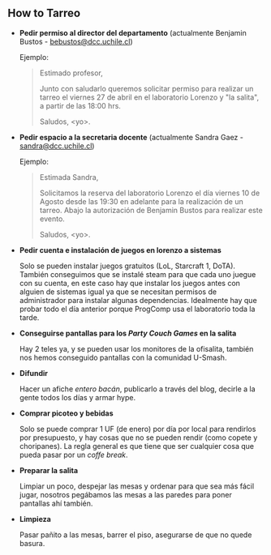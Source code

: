 ## How to Tarreo


* **Pedir permiso al director del departamento**
  (actualmente Benjamin Bustos - bebustos@dcc.uchile.cl)

  Ejemplo:
  > Estimado profesor,
  >
  > Junto con saludarlo queremos solicitar permiso para realizar un 
  tarreo el viernes 27 de abril en el laboratorio Lorenzo y "la salita", 
  a partir de las 18:00 hrs.
  >
  > Saludos, \<yo>.


* **Pedir espacio a la secretaria docente**
  (actualmente Sandra Gaez - sandra@dcc.uchile.cl)

  Ejemplo:
  > Estimada Sandra,
  >
  > Solicitamos la reserva del laboratorio Lorenzo el día viernes 10 de 
  Agosto desde las 19:30 en adelante para la realización de un tarreo. 
  Abajo la autorización de Benjamin Bustos para realizar este evento.
  >
  > Saludos, \<yo>.


* **Pedir cuenta e instalación de juegos en lorenzo a sistemas**

  Solo se pueden instalar juegos gratuitos (LoL, Starcraft 1, DoTA). También
  conseguimos que se instalé steam para que cada uno juegue con su cuenta, en este
  caso hay que instalar los juegos antes con alguien de sistemas igual ya que se
  necesitan permisos de administrador para instalar algunas dependencias. 
  Idealmente hay que probar todo el día anterior porque ProgComp usa el
  laboratorio toda la tarde.


* **Conseguirse pantallas para los *Party Couch Games* en la salita**

  Hay 2 teles ya, y se pueden usar los monitores de la ofisalita, también nos 
  hemos conseguido pantallas con la comunidad U-Smash.


* **Difundir**

  Hacer un afiche *entero bacán*, publicarlo a través del blog, decirle a la 
  gente todos los días y armar hype.


* **Comprar picoteo y bebidas**

  Solo se puede comprar 1 UF (de enero) por día por local para rendirlos por
  presupuesto, y hay cosas que no se pueden rendir (como copete y choripanes).
  La regla general es que tiene que ser cualquier cosa que pueda pasar por un
  *coffe break*.


* **Preparar la salita**

  Limpiar un poco, despejar las mesas y ordenar para que sea más fácil jugar,
  nosotros pegábamos las mesas a las paredes para poner pantallas ahí también.


* **Limpieza**

  Pasar pañito a las mesas, barrer el piso, asegurarse de que no quede basura.
